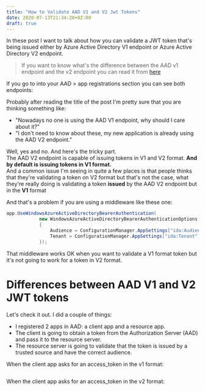 ```yaml
---
title: "How to Validate AAD V1 and V2 Jwt Tokens"
date: 2020-07-13T21:34:20+02:00
draft: true
---
```


In these post I want to talk about how you can validate a JWT token that's being issued either by Azure Active Directory V1 endpoint or Azure Active Directory V2 endpoint.

> If you want to know what's the difference between the AAD v1 endpoint and the v2 endpoint you can read it from [here](https://devblogs.microsoft.com/premier-developer/azure-ad-endpoint-v1-vs-v2/)


If you go to into your AAD > app registrations section you can see both endpoints:

<FTO>

Probably after reading the title of the post I'm pretty sure that you are thinking something like:

- "Nowadays no one is using the AAD V1 endpoint, why should I care about it?"
- "I don't need to know about these, my new application is already using the AAD V2 endpoint."

Well, yes and no. And here's the tricky part.   
The AAD V2 endpoint is capable of issuing tokens in V1 and V2 format. **And by default is issuing tokens in V1 format.**   
And a common issue I'm seeing in quite a few places is that people thinks that they're validating a token on V2 format but that's not the case, what they're really doing is validating a token **issued** by the AAD V2 endpoint but in the **V1** format 

And that's a problem if you are using a middleware like these one:

```csharp
app.UseWindowsAzureActiveDirectoryBearerAuthentication(
            new WindowsAzureActiveDirectoryBearerAuthenticationOptions
            {
                Audience = ConfigurationManager.AppSettings["ida:Audience"],
                Tenant = ConfigurationManager.AppSettings["ida:Tenant"]
            });

```
That middleware works OK when you want to validate a V1 format token but it's not going to work for a token in V2 format.


# Differences between AAD V1 and V2 JWT tokens

Let's check it out. I did a couple of things:   

- I registered 2 apps in AAD: a client app and a resource app.
- The client is going to obtain a token from the Authorization Server (AAD) and pass it to the resource server.
- The resource server is going to validate that the token is issued by a trusted source and have the correct audience.


When the client app asks for an access_token in the v1 format:

```json

```


When the client app asks for an access_token in the v2 format:

```json

```




